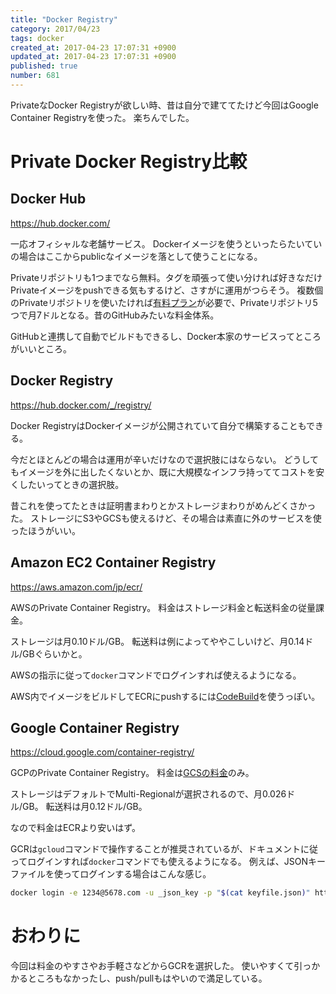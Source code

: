 ```yaml
---
title: "Docker Registry"
category: 2017/04/23
tags: docker
created_at: 2017-04-23 17:07:31 +0900
updated_at: 2017-04-23 17:07:31 +0900
published: true
number: 681
---
```


PrivateなDocker Registryが欲しい時、昔は自分で建ててたけど今回はGoogle Container Registryを使った。
楽ちんでした。

# Private Docker Registry比較
## Docker Hub
https://hub.docker.com/

一応オフィシャルな老舗サービス。
Dockerイメージを使うといったらたいていの場合はここからpublicなイメージを落として使うことになる。

Privateリポジトリも1つまでなら無料。タグを頑張って使い分ければ好きなだけPrivateイメージをpushできる気もするけど、さすがに運用がつらそう。
複数個のPrivateリポジトリを使いたければ[有料プラン](https://hub.docker.com/account/billing-plans/)が必要で、Privateリポジトリ5つで月7ドルとなる。昔のGitHubみたいな料金体系。

GitHubと連携して自動でビルドもできるし、Docker本家のサービスってところがいいところ。

## Docker Registry
https://hub.docker.com/_/registry/

Docker RegistryはDockerイメージが公開されていて自分で構築することもできる。

今だとほとんどの場合は運用が辛いだけなので選択肢にはならない。
どうしてもイメージを外に出したくないとか、既に大規模なインフラ持っててコストを安くしたいってときの選択肢。

昔これを使ってたときは証明書まわりとかストレージまわりがめんどくさかった。
ストレージにS3やGCSも使えるけど、その場合は素直に外のサービスを使ったほうがいい。

## Amazon EC2 Container Registry
https://aws.amazon.com/jp/ecr/

AWSのPrivate Container Registry。
料金はストレージ料金と転送料金の従量課金。

ストレージは月0.10ドル/GB。
転送料は例によってややこしいけど、月0.14ドル/GBぐらいかと。

AWSの指示に従って`docker`コマンドでログインすれば使えるようになる。

AWS内でイメージをビルドしてECRにpushするには[CodeBuild](https://aws.amazon.com/jp/codebuild/)を使うっぽい。

## Google Container Registry
https://cloud.google.com/container-registry/

GCPのPrivate Container Registry。
料金は[GCSの料金](https://cloud.google.com/storage/pricing)のみ。

ストレージはデフォルトでMulti-Regionalが選択されるので、月0.026ドル/GB。
転送料は月0.12ドル/GB。

なので料金はECRより安いはず。

GCRは`gcloud`コマンドで操作することが推奨されているが、ドキュメントに従ってログインすれば`docker`コマンドでも使えるようになる。
例えば、JSONキーファイルを使ってログインする場合はこんな感じ。

```bash
docker login -e 1234@5678.com -u _json_key -p "$(cat keyfile.json)" https://asia.gcr.io
```

# おわりに
今回は料金のやすさやお手軽さなどからGCRを選択した。
使いやすくて引っかかるところもなかったし、push/pullもはやいので満足している。

